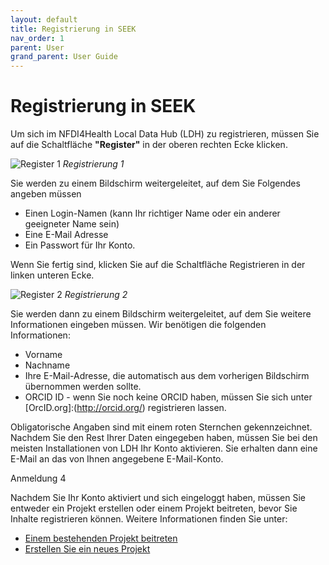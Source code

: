 ```yaml
---
layout: default
title: Registrierung in SEEK
nav_order: 1
parent: User
grand_parent: User Guide
---
```


# Registrierung in SEEK

Um sich im NFDI4Health Local Data Hub (LDH) zu registrieren, müssen Sie auf die Schaltfläche **"Register"** in der oberen rechten Ecke klicken.

![Register 1](../images/UserGuide/)
*Registrierung 1*

Sie werden zu einem Bildschirm weitergeleitet, auf dem Sie Folgendes angeben müssen

- Einen Login-Namen (kann Ihr richtiger Name oder ein anderer geeigneter Name sein)
- Eine E-Mail Adresse
- Ein Passwort für Ihr Konto.

Wenn Sie fertig sind, klicken Sie auf die Schaltfläche Registrieren in der linken unteren Ecke.

![Register 2](../images/UserGuide/)
*Registrierung 2*

Sie werden dann zu einem Bildschirm weitergeleitet, auf dem Sie weitere Informationen eingeben müssen. Wir benötigen die folgenden Informationen:
- Vorname
- Nachname
- Ihre E-Mail-Adresse, die automatisch aus dem vorherigen Bildschirm übernommen werden sollte.
- ORCID ID - wenn Sie noch keine ORCID haben, müssen Sie sich unter [OrcID.org]:(http://orcid.org/) registrieren lassen.

Obligatorische Angaben sind mit einem roten Sternchen gekennzeichnet. Nachdem Sie den Rest Ihrer Daten eingegeben haben, müssen Sie bei den meisten Installationen von LDH Ihr Konto aktivieren. Sie erhalten dann eine E-Mail an das von Ihnen angegebene E-Mail-Konto.

Anmeldung 4

Nachdem Sie Ihr Konto aktiviert und sich eingeloggt haben, müssen Sie entweder ein Projekt erstellen oder einem Projekt beitreten, bevor Sie Inhalte registrieren können. Weitere Informationen finden Sie unter:

- [Einem bestehenden Projekt beitreten](joinProject.md)
- [Erstellen Sie ein neues Projekt](createProject.md)

